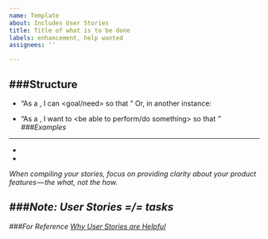 ```yaml
---
name: Template
about: Includes User Stories
title: Title of what is to be done
labels: enhancement, help wanted
assignees: ''

---
```


###Structure
---
 *  “As a <role or persona>, I can <goal/need> so that <why>”
Or, in another instance:

 * “As a <particular class of user>, I want to <be able to perform/do something> so that <I get some form of value or benefit>”
###Examples
---
 * 

 * 
When compiling your stories, focus on providing clarity about your product features — the what, not the how.

###Note: User Stories =/= tasks
---
###For Reference
[Why User Stories are Helpful](https://medium.freecodecamp.org/how-and-why-to-write-great-user-stories-f5a110668246)
